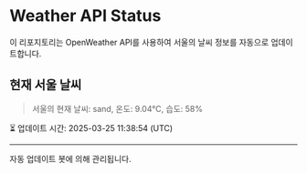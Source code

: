 
# Weather API Status

이 리포지토리는 OpenWeather API를 사용하여 서울의 날씨 정보를 자동으로 업데이트합니다.

## 현재 서울 날씨
> 서울의 현재 날씨: sand, 온도: 9.04°C, 습도: 58%

⏳ 업데이트 시간: 2025-03-25 11:38:54 (UTC)

---
자동 업데이트 봇에 의해 관리됩니다.
